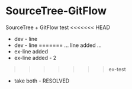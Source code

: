 # SourceTree-GitFlow
SourceTree + GitFlow test
<<<<<<< HEAD
- dev - line
- dev - line
=======
... line added ...
- ex-line added
- ex-line added - 2
>>>>>>> ex-test
- take both - RESOLVED
